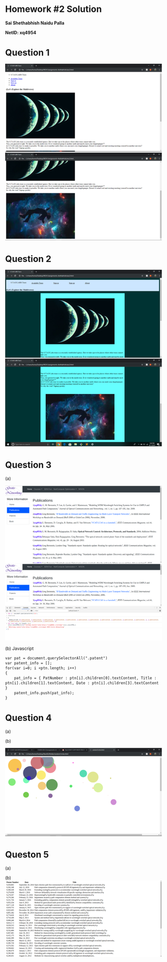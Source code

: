 # Homework #2 Solution

**Sai Shethabhish Naidu Palla**

**NetID: xq4954**

# Question 1

![Image 1](images/1.PNG)
![Image 2](images/2.PNG)

# Question 2

![Image 3](images/3.PNG)
![Image 4](images/4.PNG)

# Question 3

(a)

![Image 5](images/5.png)
![Image 6](images/6.png)


(b) Javascript
    
    var pat = document.querySelectorAll(".patent")
    var patent_info = [];
    for(var i=0; i <ptn.length; i++)
    {
        pat_info = { PatNumber : ptn[i].children[0].textContent, Title : ptn[i].children[1].textContent, Date : ptn[i].children[3].textContent }
        patent_info.push(pat_info);
    }

# Question 4

(a) 


(b) 

![Image 7](images/7.PNG)

# Queston 5

(a)

(b) 
![js](images/8.png)













